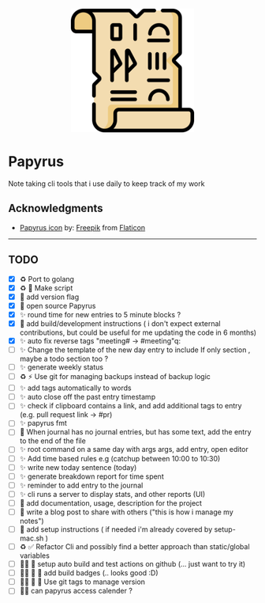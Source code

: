 
<p align="center">
  <img width="250" src="papyrus.png">
</p>

# Papyrus

Note taking cli tools that i use daily to keep track of my work

## Acknowledgments

* [Papyrus icon](https://www.flaticon.com/free-icon/papyrus_3068712) by: [Freepik](https://www.freepik.com) from [Flaticon](https://www.flaticon.com/)

---

## TODO

* [x] ♻️ Port to golang
* [x] ♻️ 🚀 Make script
* [x] 🎨 add version flag
* [x] 🎉 open source Papyrus
* [x] ✨ round time for new entries to 5 minute blocks ?
* [x] 📒 add build/development instructions ( i don't expect external contributions, but could be useful for me updating the code in 6 months)
* [x] ✨ auto fix reverse tags "meeting# -> #meeting"q:
* [ ] ✨ Change the template of the new day entry to include If only section , maybe a todo section too ?
* [ ] ✨ generate weekly status
* [ ] ♻️ ⚡️ Use git for managing backups instead of backup logic
* [ ] ✨ add tags automatically to words
* [ ] ✨ auto close off the past entry timestamp
* [ ] ✨ check if clipboard contains a link, and add additional tags to entry (e.g. pull request link -> #pr)
* [ ] ✨ papyrus fmt
* [ ] 🐛 When journal has no journal entries, but has some text, add the entry to the end of the file
* [ ] ✨ root command on a same day with args args, add entry, open editor
* [ ] ✨ Add time based rules e.g (catchup between 10:00 to 10:30)
* [ ] ✨ write new today sentence (today)
* [ ] ✨ generate breakdown report for time spent
* [ ] ✨ reminder to add entry to the journal
* [ ] ✨ cli runs a server to display stats, and other reports (UI)
* [ ] 📒 add documentation, usage, description for the project
* [ ] 📒 write a blog post to share with others ("this is how i manage my notes")
* [ ] 📒 add setup instructions ( if needed i'm already covered by setup-mac.sh )
* [ ] ♻️ ✅ Refactor Cli and possibly find a better approach than static/global variables
* [ ] 🤷‍♀️ 🚀 setup auto build and test actions on github (... just want to try it)
* [ ] 🤷‍♀️ 🚀 🎨 add build badges (.. looks good :D)
* [ ] 🤷‍♀️ 🚀 🎨 Use git tags to manage version
* [ ] 🤷‍♀️ can papyrus access calender ?
